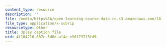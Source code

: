 ```yaml
---
content_type: resource
description: ''
file: /media/https%3A/open-learning-course-data-rc.s3.amazonaws.com/18-02-multivariable-calculus-fall-2007/4f104216887c5d8daf4ee96f797f3fd9_U1EcnfTKXJ0.vtt
file_type: application/x-subrip
resourcetype: Other
title: 3play caption file
uid: 4f104216-887c-5d8d-af4e-e96f797f3fd9
---
```

